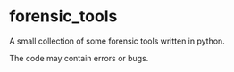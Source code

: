# forensic_tools
A small collection of some forensic tools written in python.


The code may contain errors or bugs.
